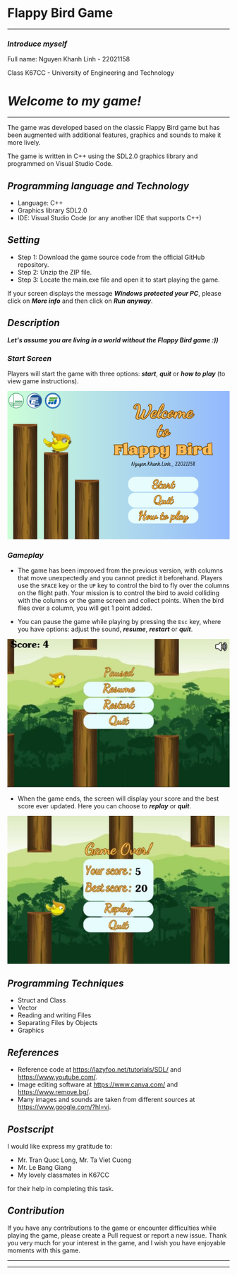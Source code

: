 # Flappy Bird Game

---

### ***Introduce myself***
Full name: Nguyen Khanh Linh - 22021158

Class K67CC - University of Engineering and Technology

# ***Welcome to my game!***
---

The game was developed based on the classic Flappy Bird game but has been augmented with additional features, graphics and sounds to make it more lively.

The game is written in C++ using the SDL2.0 graphics library and programmed on Visual Studio Code.


## ***Programming language and Technology***
- Language: C++
- Graphics library SDL2.0
- IDE: Visual Studio Code (or any another IDE that supports C++)

## ***Setting***
- Step 1: Download the game source code from the official GitHub repository.
- Step 2: Unzip the ZIP file.
- Step 3: Locate the main.exe file and open it to start playing the game.

If your screen displays the message ***Windows protected your PC***, please click on ***More info*** and then click on ***Run anyway***. 


## ***Description***
***Let's assume you are living in a world without the Flappy Bird game :))***

### ***Start Screen***
Players will start the game with three options: ***start***, ***quit*** or ***how to play*** (to view game instructions).

![Menu](img_readme/bg_start.png)

### ***Gameplay***
- The game has been improved from the previous version, with columns that move unexpectedly and you cannot predict it beforehand. Players use the `SPACE` key or the `UP` key to control the bird to fly over the columns on the flight path. Your mission is to control the bird to avoid colliding with the columns or the game screen and collect points. When the bird flies over a column, you will get 1 point added.


- You can pause the game while playing by pressing the `Esc` key, where you have options: adjust the sound, ***resume***, ***restart*** or ***quit***.

![paused](img_readme/pause.jpg)


- When the game ends, the screen will display your score and the best score ever updated. Here you can choose to ***replay*** or ***quit***.

![gameOver](img_readme/game_over.jpg)


## ***Programming Techniques***
- Struct and Class
- Vector
- Reading and writing Files
- Separating Files by Objects
- Graphics

## ***References***
- Reference code at https://lazyfoo.net/tutorials/SDL/ and https://www.youtube.com/.
- Image editing software at https://www.canva.com/ and https://www.remove.bg/.
- Many images and sounds are taken from different sources at https://www.google.com/?hl=vi.

## ***Postscript***
I would like express my gratitude to:
- Mr. Tran Quoc Long, Mr. Ta Viet Cuong
- Mr. Le Bang Giang
- My lovely classmates in K67CC

for their help in completing this task.

## ***Contribution***
If you have any contributions to the game or encounter difficulties while playing the game, please create a Pull request or report a new issue. Thank you very much for your interest in the game, and I wish you have enjoyable moments with this game.

---
---
